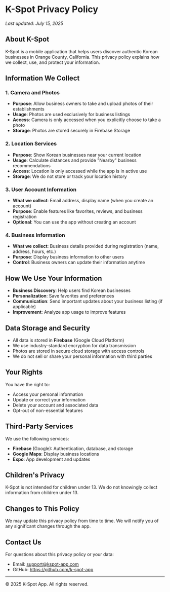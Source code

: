 # K-Spot Privacy Policy

*Last updated: July 15, 2025*

## About K-Spot

K-Spot is a mobile application that helps users discover authentic Korean businesses in Orange County, California. This privacy policy explains how we collect, use, and protect your information.

## Information We Collect

### 1. Camera and Photos
- **Purpose**: Allow business owners to take and upload photos of their establishments
- **Usage**: Photos are used exclusively for business listings
- **Access**: Camera is only accessed when you explicitly choose to take a photo
- **Storage**: Photos are stored securely in Firebase Storage

### 2. Location Services
- **Purpose**: Show Korean businesses near your current location
- **Usage**: Calculate distances and provide "Nearby" business recommendations
- **Access**: Location is only accessed while the app is in active use
- **Storage**: We do not store or track your location history

### 3. User Account Information
- **What we collect**: Email address, display name (when you create an account)
- **Purpose**: Enable features like favorites, reviews, and business registration
- **Optional**: You can use the app without creating an account

### 4. Business Information
- **What we collect**: Business details provided during registration (name, address, hours, etc.)
- **Purpose**: Display business information to other users
- **Control**: Business owners can update their information anytime

## How We Use Your Information

- **Business Discovery**: Help users find Korean businesses
- **Personalization**: Save favorites and preferences
- **Communication**: Send important updates about your business listing (if applicable)
- **Improvement**: Analyze app usage to improve features

## Data Storage and Security

- All data is stored in **Firebase** (Google Cloud Platform)
- We use industry-standard encryption for data transmission
- Photos are stored in secure cloud storage with access controls
- We do not sell or share your personal information with third parties

## Your Rights

You have the right to:
- Access your personal information
- Update or correct your information
- Delete your account and associated data
- Opt-out of non-essential features

## Third-Party Services

We use the following services:
- **Firebase** (Google): Authentication, database, and storage
- **Google Maps**: Display business locations
- **Expo**: App development and updates

## Children's Privacy

K-Spot is not intended for children under 13. We do not knowingly collect information from children under 13.

## Changes to This Policy

We may update this privacy policy from time to time. We will notify you of any significant changes through the app.

## Contact Us

For questions about this privacy policy or your data:
- Email: support@kspot-app.com
- GitHub: https://github.com/k-spot-app


---

© 2025 K-Spot App. All rights reserved.
